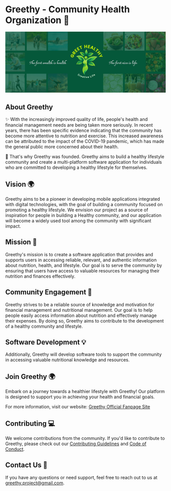 # Greethy - Community Health Organization 🌱

![Greethy Logo](/media/BG.jpg)

## About Greethy

✨ With the increasingly improved quality of life, people's health and financial management needs are being taken more seriously. In recent years, there has been specific evidence indicating that the community has become more attentive to nutrition and exercise. This increased awareness can be attributed to the impact of the COVID-19 pandemic, which has made the general public more concerned about their health.

🌱 That's why Greethy was founded. Greethy aims to build a healthy lifestyle community and create a multi-platform software application for individuals who are committed to developing a healthy lifestyle for themselves.

## Vision 🌍

Greethy aims to be a pioneer in developing mobile applications integrated with digital technologies, with the goal of building a community focused on promoting a healthy lifestyle. We envision our project as a source of inspiration for people in building a Healthy community, and our application will become a widely used tool among the community with significant impact.

## Mission 🎯

Greethy's mission is to create a software application that provides and supports users in accessing reliable, relevant, and authentic information about nutrition, health, and lifestyle. Our goal is to serve the community by ensuring that users have access to valuable resources for managing their nutrition and finances effectively.

## Community Engagement 👥

Greethy strives to be a reliable source of knowledge and motivation for financial management and nutritional management. Our goal is to help people easily access information about nutrition and effectively manage their expenses. By doing so, Greethy aims to contribute to the development of a healthy community and lifestyle.

## Software Development 💡

Additionally, Greethy will develop software tools to support the community in accessing valuable nutritional knowledge and resources.

## Join Greethy 🌍

Embark on a journey towards a healthier lifestyle with Greethy! Our platform is designed to support you in achieving your health and financial goals.

For more information, visit our website: [Greethy Official Fanpage Site](https://www.facebook.com/greethy.project)

## Contributing 💻

We welcome contributions from the community. If you'd like to contribute to Greethy, please check out our [Contributing Guidelines](https://github.com/Greethy/contribute/blob/main/CONTRIBUTING.md) and [Code of Conduct](https://github.com/Greethy/contribute/blob/main/CODE_OF_CONDUCT.md).

## Contact Us 📧

If you have any questions or need support, feel free to reach out to us at greethy.project@gmail.com.